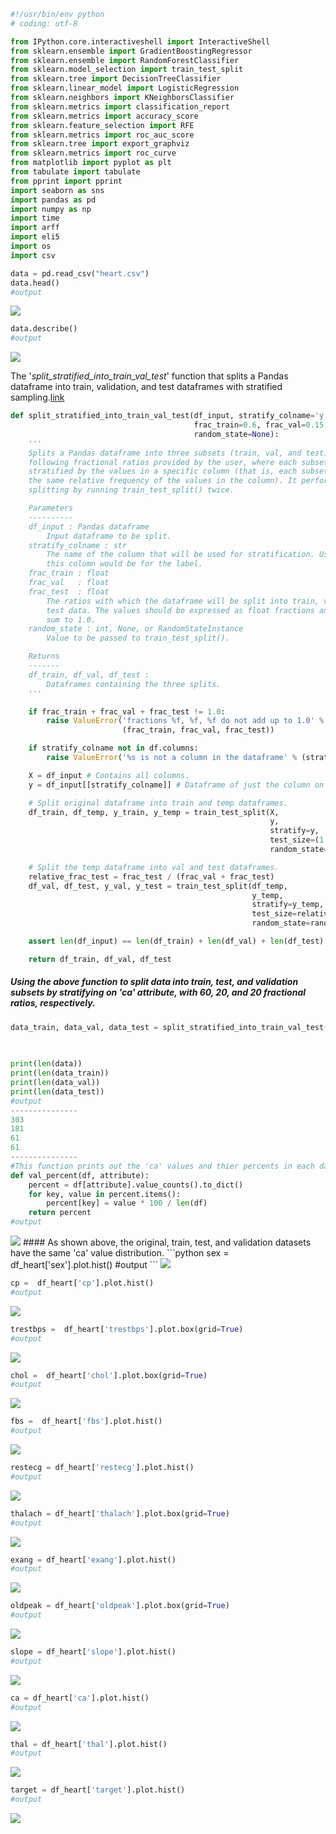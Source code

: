 ```python
#!/usr/bin/env python
# coding: utf-8

from IPython.core.interactiveshell import InteractiveShell
from sklearn.ensemble import GradientBoostingRegressor
from sklearn.ensemble import RandomForestClassifier
from sklearn.model_selection import train_test_split
from sklearn.tree import DecisionTreeClassifier
from sklearn.linear_model import LogisticRegression
from sklearn.neighbors import KNeighborsClassifier
from sklearn.metrics import classification_report
from sklearn.metrics import accuracy_score
from sklearn.feature_selection import RFE
from sklearn.metrics import roc_auc_score
from sklearn.tree import export_graphviz
from sklearn.metrics import roc_curve
from matplotlib import pyplot as plt
from tabulate import tabulate
from pprint import pprint
import seaborn as sns
import pandas as pd
import numpy as np
import time
import arff
import eli5
import os
import csv

data = pd.read_csv("heart.csv")
data.head()
#output
```
<img src="https://github.com/Askarafshar/DataMining706/blob/master/Part%202:%20Project%20draft/img/data.png">

```python
data.describe()
#output
```
<img src="https://github.com/Askarafshar/DataMining706/blob/master/Project-Plan/output/attributes.png">

 The '_split_stratified_into_train_val_test_' function that splits a Pandas dataframe into train, validation, and test dataframes with stratified sampling.[link](https://stackoverflow.com/questions/38250710/how-to-split-data-into-3-sets-train-validation-and-test)
```python
def split_stratified_into_train_val_test(df_input, stratify_colname='y',
                                         frac_train=0.6, frac_val=0.15, frac_test=0.25,
                                         random_state=None):
    '''
    Splits a Pandas dataframe into three subsets (train, val, and test)
    following fractional ratios provided by the user, where each subset is
    stratified by the values in a specific column (that is, each subset has
    the same relative frequency of the values in the column). It performs this
    splitting by running train_test_split() twice.

    Parameters
    ----------
    df_input : Pandas dataframe
        Input dataframe to be split.
    stratify_colname : str
        The name of the column that will be used for stratification. Usually
        this column would be for the label.
    frac_train : float
    frac_val   : float
    frac_test  : float
        The ratios with which the dataframe will be split into train, val, and
        test data. The values should be expressed as float fractions and should
        sum to 1.0.
    random_state : int, None, or RandomStateInstance
        Value to be passed to train_test_split().

    Returns
    -------
    df_train, df_val, df_test :
        Dataframes containing the three splits.
    '''

    if frac_train + frac_val + frac_test != 1.0:
        raise ValueError('fractions %f, %f, %f do not add up to 1.0' % \
                         (frac_train, frac_val, frac_test))

    if stratify_colname not in df.columns:
        raise ValueError('%s is not a column in the dataframe' % (stratify_colname))

    X = df_input # Contains all columns.
    y = df_input[[stratify_colname]] # Dataframe of just the column on which to stratify.

    # Split original dataframe into train and temp dataframes.
    df_train, df_temp, y_train, y_temp = train_test_split(X,
                                                          y,
                                                          stratify=y,
                                                          test_size=(1.0 - frac_train),
                                                          random_state=random_state)

    # Split the temp dataframe into val and test dataframes.
    relative_frac_test = frac_test / (frac_val + frac_test)
    df_val, df_test, y_val, y_test = train_test_split(df_temp,
                                                      y_temp,
                                                      stratify=y_temp,
                                                      test_size=relative_frac_test,
                                                      random_state=random_state)

    assert len(df_input) == len(df_train) + len(df_val) + len(df_test)

    return df_train, df_val, df_test
 ```   
    
##### Using the above function to split data into train, test, and validation subsets by stratifying on                               'ca' attribute, with 60, 20, and 20 fractional ratios, respectively.

```python
data_train, data_val, data_test = split_stratified_into_train_val_test(data, stratify_colname='ca', 
                                                                       frac_train=0.60, frac_val=0.20, 
                                                                       frac_test=0.20)

print(len(data))
print(len(data_train))
print(len(data_val))
print(len(data_test))
#output
---------------
303
181
61
61
---------------
#This function prints out the 'ca' values and thier percents in each datasets.
def val_percent(df, attribute):
    percent = df[attribute].value_counts().to_dict()
    for key, value in percent.items():
        percent[key] = value * 100 / len(df)
    return percent
#output
```
<img src="https://github.com/Askarafshar/DataMining706/blob/master/Part%202:%20Project%20draft/img/val_percent.png" align="">
#### As shown above, the original, train, test, and validation datasets have the same 'ca' value distribution. 
```python
sex =  df_heart['sex'].plot.hist()
#output
```
<img src="https://github.com/Askarafshar/DataMining706/blob/master/Project-Plan/output/sex.png">

```python
cp =  df_heart['cp'].plot.hist()
#output
```
<img src="https://github.com/Askarafshar/DataMining706/blob/master/Project-Plan/output/cp.png">

```python
trestbps =  df_heart['trestbps'].plot.box(grid=True)
#output
```
<img src="https://github.com/Askarafshar/DataMining706/blob/master/Project-Plan/output/trestbps.png">

```python
chol =  df_heart['chol'].plot.box(grid=True)
#output
```
<img src="https://github.com/Askarafshar/DataMining706/blob/master/Project-Plan/output/chol.png">

```python
fbs =  df_heart['fbs'].plot.hist()
#output
```
<img src="https://github.com/Askarafshar/DataMining706/blob/master/Project-Plan/output/fbs.png">

```python
restecg = df_heart['restecg'].plot.hist()
#output
```
<img src="https://github.com/Askarafshar/DataMining706/blob/master/Project-Plan/output/restecg.png">

```python
thalach = df_heart['thalach'].plot.box(grid=True)
#output
```
<img src="https://github.com/Askarafshar/DataMining706/blob/master/Project-Plan/output/thalach.png">

```python
exang = df_heart['exang'].plot.hist()
#output
```
<img src="https://github.com/Askarafshar/DataMining706/blob/master/Project-Plan/output/exang.png">

```python
oldpeak = df_heart['oldpeak'].plot.box(grid=True)
#output
```
<img src="https://github.com/Askarafshar/DataMining706/blob/master/Project-Plan/output/oldpeak.png">

```python
slope = df_heart['slope'].plot.hist()
#output
```
<img src="https://github.com/Askarafshar/DataMining706/blob/master/Project-Plan/output/slope.png">

```python
ca = df_heart['ca'].plot.hist()
#output
```
<img src="https://github.com/Askarafshar/DataMining706/blob/master/Project-Plan/output/ca.png">

```python
thal = df_heart['thal'].plot.hist()
#output
```
<img src="https://github.com/Askarafshar/DataMining706/blob/master/Project-Plan/output/thal.png">

```python
target = df_heart['target'].plot.hist()
#output
```
<img src="https://github.com/Askarafshar/DataMining706/blob/master/Project-Plan/output/target.png">

